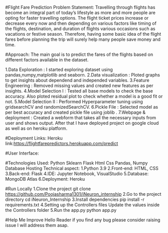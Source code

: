 #Flight Fare Prediction
Problem Statement:
Travelling through flights has become an integral part of today’s lifestyle as more and more people are opting for faster travelling options. The flight ticket prices increase or decrease every now and then depending on various factors like timing of the flights, destination, and duration of flights various occasions such as vacations or festive season. Therefore, having some basic idea of the flight fares before planning the trip will surely help many people save money and time.

#Approach:
The main goal is to predict the fares of the flights based on different factors available in the dataset.

1.Data Exploration : I started exploring dataset using pandas,numpy,matplotlib and seaborn.
2.Data visualization : Ploted graphs to get insights about dependend and independed variables.
3.Feature Engineering : Removed missing values and created new features as per insights.
4.Model Selection I : Tested all base models to check the base accuracy.
Also ploted residual plot to check whether a model is a good fit or not.
5.Model Selection II : Performed Hyperparameter tuning using gridsearchCV and randomizedSearchCV.
6.Pickle File : Selected model as per best accuracy and created pickle file using joblib .
7.Webpage & deployment : Created a webform that takes all the necessary inputs from user and shows output.
After that I have deployed project on google cloud as well as on heroku platform.

#Deployment Links:
Heroku link:https://flightfarepredictors.herokuapp.com/predict

#User Interface:


#Technologies Used:
Python
Sklearn
Flask
Html
Css
Pandas, Numpy
Database
Hosting
Technical aspect:
1.Python 3.9
2.Front-end: HTML, CSS
3.Back-end: Flask
4.IDE: Jupyter Notebook, VisualStudio
5.Database: MongoDB Atlas
6.Deployment: Heroku

#Run Locally
1.Clone the project
git clone https://github.com/Poojasharma1301/iNeuron_internship
2.Go to the project directory
cd iNeuron_Internship
3.Install dependencies
pip install -r requirements.txt
4.Setting up the Controllers files
Update the values inside the Controllers folder
5.Run the app.py
python app.py

#Help Me Improve
Hello Reader if you find any bug please consider raising issue I will address them asap.
